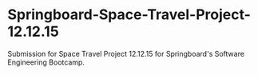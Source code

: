 # Springboard-Space-Travel-Project-12.12.15

Submission for Space Travel Project 12.12.15 for Springboard's Software Engineering Bootcamp.
